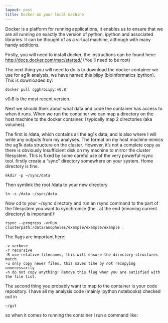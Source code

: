 ```yaml
---
layout: post
title: Docker on your local machine
---
```


Docker is a platform for running applications, it enables us to ensure that we are all running on exactly the version of python, ipython and associated libraries. It can be thought of as a virtual machine, although with many handy additions. 

Firstly, you will need to install docker, the instructions can be found here:
http://docs.docker.com/mac/started/
(You’ll need to be root)

The next thing you will need to do is to download the docker container we use for ag1k analysis, we have named this biipy (bioinformatics ipython). This is downloaded by:

    docker pull cggh/biipy:v0.8

v0.8 is the most recent version. 

Next we should think about what data and code the container has access to when it runs. When we run the container we can map a directory on the host machine to the docker container. I typically map 2 directories (aka volumes).

The first is /data, which contains all the ag1k data, and is also where I will write any outputs from my analyses. The format on my host machine mimics the ag1k data structure on the cluster. However, it’s not a complete copy as there is obviously insufficient disk on my machine to mirror the cluster filesystem. This is fixed by some careful use of the very powerful rsync tool. 
firstly create a “sync” directory somewhere on your system. Home directory is fine. 

    mkdir -p ~/sync/data
Then symlink the root /data to your new directory

    ln -s /data ~/sync/data

Now cd to your ~/sync directory and run an rsync command to the part of the filesystem you want to synchronise (the . at the end (meaning current directory) is important!):

    rsync --progress -vrRun clusterpath:/data/anopheles/example/example/example .

The flags are important here:


    -v verbose
    -r recursive
    -R use relative filenames, this will ensure the directory structures match
    -u only copy newer files, this saves time by not recopying unnecessarily
    -n do not copy anything! Remove this flag when you are satisfied with the file list.

The second thing you probably want to map to the container is your code repository. I have all my analysis code (mainly ipython notebooks) checked out in 

    ~/git

so when it comes to running the container I run a command like:
